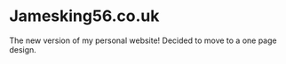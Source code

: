 Jamesking56.co.uk
=================

The new version of my personal website! Decided to move to a one page design.